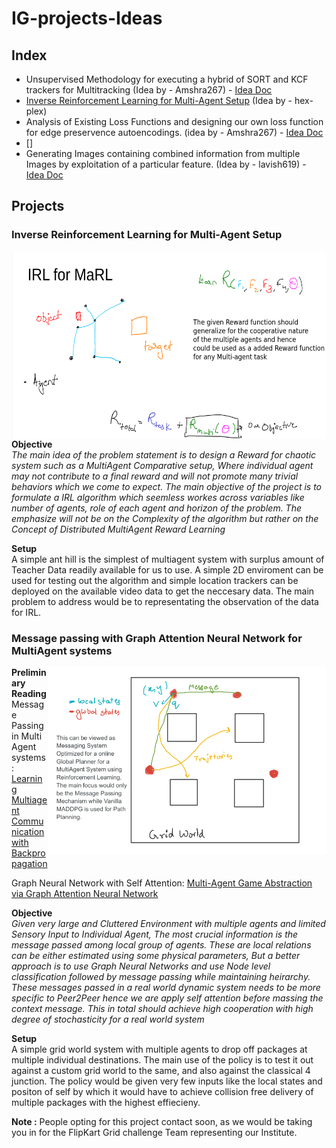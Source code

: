 # IG-projects-Ideas


## Index
 - Unsupervised Methodology for executing a hybrid of SORT and KCF trackers for Multitracking (Idea by - Amshra267) - [Idea Doc](https://docs.google.com/document/d/1lo_nFekcI8eoOh4UFRN_DAiQVP_RyOfbHmfWBB_2vRs/edit?usp=sharing)
 - [Inverse Reinforcement Learning for Multi-Agent Setup](#inverse-reinforcement-learning-for-multi-agent-setup) (Idea by - hex-plex)
 - Analysis of Existing Loss Functions and designing our own loss function for edge preservence autoencodings. (idea by - Amshra267) - [Idea Doc](https://docs.google.com/document/d/1SNUQHhvWbjKLHchQrdXDGrDYrnLbru1bt8OPpyKHBLE/edit?usp=sharing)
 - []
 - Generating Images containing combined information from multiple Images by exploitation of a particular feature. (Idea by - lavish619) - [Idea Doc](https://docs.google.com/document/d/1fEpyInntouBOSOyHptKcjxN4uJRRYyGv_U3clHG-9EQ/edit?usp=sharing) 


## Projects

### Inverse Reinforcement Learning for Multi-Agent Setup
<img src="media/irl_marl.png" align="right" height="300"/>

**Objective**<br/>
*The main idea of the problem statement is to design a Reward for chaotic system such as a MultiAgent Comparative setup, Where individual agent may not contribute to a final reward and will not promote many trivial behaviors which we come to expect. The main objective of the project is to formulate a IRL algorithm which seemless workes across variables like number of agents, role of each agent and horizon of the problem. The emphasize will not be on the Complexity of the algorithm but rather on the Concept of Distributed MultiAgent Reward Learning*

**Setup**<br/>
A simple ant hill is the simplest of multiagent system with surplus amount of Teacher Data readily available for us to use. A simple 2D enviroment can be used for testing out the algorithm and simple location trackers can be deployed on the available video data to get the neccesary data. The main problem to address would be to representating the observation of the data for IRL.

### Message passing with Graph Attention Neural Network for MultiAgent systems
<img src="media/gnn_message.png" align="right" height="300"/>

**Preliminary Reading**<br/>
Message Passing in Multi Agent systems: [Learning Multiagent Communicationwith Backpropagation](https://proceedings.neurips.cc/paper/2016/file/55b1927fdafef39c48e5b73b5d61ea60-Paper.pdf)

Graph Neural Network with Self Attention: [Multi-Agent Game Abstraction via Graph Attention Neural Network](https://ojs.aaai.org/index.php/AAAI/article/view/6211/6067)

**Objective**<br/>
*Given very large and Cluttered Environment with multiple agents and limited Sensory Input to Individual Agent, The most crucial information is the message passed among local group of agents. These are local relations can be either estimated using some physical parameters, But a better approach is to use Graph Neural Networks and use Node level classification followed by message passing while maintaining heirarchy. These messages passed in a real world dynamic system needs to be more specific to Peer2Peer hence we are apply self attention before massing the context message. This in total should achieve high cooperation with high degree of stochasticity for a real world system*

**Setup**<br/>
A simple grid world system with multiple agents to drop off packages at multiple individual destinations. The main use of the policy is to test it out against a custom grid world to the same, and also against the classical 4 junction. The policy would be given very few inputs like the local states and positon of self by which it would have to achieve collision free delivery of multiple packages with the highest effiecieny. 

**Note :** People opting for this project contact soon, as we would be taking you in for the FlipKart Grid challenge Team representing our Institute.